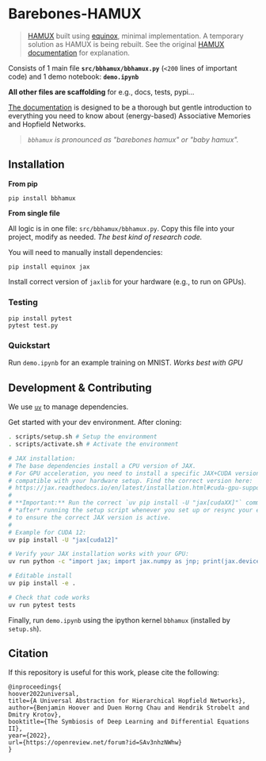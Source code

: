 # Barebones-HAMUX
> [HAMUX](https://github.com/bhoov/hamux) built using [equinox](https://github.com/patrick-kidger/equinox), minimal implementation. A temporary solution as HAMUX is being rebuilt.
> See the original [HAMUX documentation](https://bhoov.com/hamux/) for explanation.

Consists of 1 main file **`src/bbhamux/bbhamux.py`** (`<200` lines of important code) and 1 demo notebook: **`demo.ipynb`** 

**All other files are scaffolding** for e.g., docs, tests, pypi...

[The documentation](https://bhoov.com/barebones-hamux/) is designed to be a thorough but gentle introduction to everything you need to know about (energy-based) Associative Memories and Hopfield Networks.

> *`bbhamux` is pronounced as "barebones hamux" or "baby hamux".*

## Installation

**From pip**

```
pip install bbhamux
```

**From single file**

All logic is in one file: `src/bbhamux/bbhamux.py`. Copy this file into your project, modify as needed. *The best kind of research code.*

You will need to manually install dependencies:

```
pip install equinox jax
```

Install correct version of `jaxlib` for your hardware (e.g., to run on GPUs).

### Testing

```
pip install pytest
pytest test.py
```

### Quickstart

Run `demo.ipynb` for an example training on MNIST. *Works best with GPU*

## Development & Contributing

We use [`uv`](https://docs.astral.sh/uv/getting-started/installation/) to manage dependencies. 

Get started with your dev environment. After cloning:

```bash
. scripts/setup.sh # Setup the environment
. scripts/activate.sh # Activate the environment

# JAX installation:
# The base dependencies install a CPU version of JAX.
# For GPU acceleration, you need to install a specific JAX+CUDA version
# compatible with your hardware setup. Find the correct version here:
# https://jax.readthedocs.io/en/latest/installation.html#cuda-gpu-support
#
# **Important:** Run the correct `uv pip install -U "jax[cudaXX]"` command
# *after* running the setup script whenever you set up or resync your environment
# to ensure the correct JAX version is active.
#
# Example for CUDA 12:
uv pip install -U "jax[cuda12]"

# Verify your JAX installation works with your GPU:
uv run python -c "import jax; import jax.numpy as jnp; print(jax.devices('gpu')); print(jnp.ones(2) * jnp.zeros(2))"

# Editable install
uv pip install -e .

# Check that code works
uv run pytest tests
```

Finally, run `demo.ipynb` using the ipython kernel `bbhamux` (installed by `setup.sh`).

## Citation

If this repository is useful for this work, please cite the following:

```
@inproceedings{
hoover2022universal,
title={A Universal Abstraction for Hierarchical Hopfield Networks},
author={Benjamin Hoover and Duen Horng Chau and Hendrik Strobelt and Dmitry Krotov},
booktitle={The Symbiosis of Deep Learning and Differential Equations II},
year={2022},
url={https://openreview.net/forum?id=SAv3nhzNWhw}
}
```